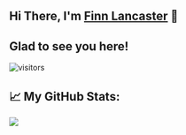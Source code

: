 ## Hi There, I'm [Finn Lancaster](https://www.finnsoftware.net) 👋
  
## Glad to see you here!
![visitors](https://visitor-badge.glitch.me/badge?page_id=flancast90.visitor-badge)

## 📈 My GitHub Stats:
![](https://github-readme-stats.vercel.app/api?username=flancast90&count_private=true&show_icons=true&theme=gotham)
